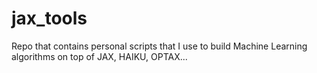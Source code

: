 # jax_tools

Repo that contains personal scripts that I use to build Machine Learning algorithms on top of JAX, HAIKU, OPTAX... 

